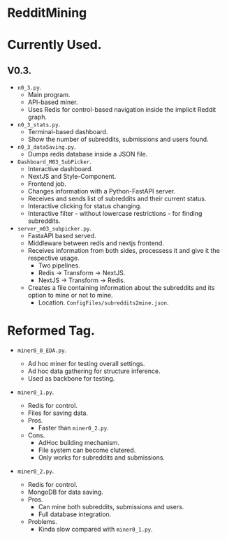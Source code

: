 # RedditMining

# Currently Used.
## V0.3.
- `n0_3.py`.
  - Main program.
  - API-based miner.
  - Uses Redis for control-based navigation inside the implicit Reddit graph.
- `n0_3_stats.py`.
  - Terminal-based dashboard.
  - Show the number of subreddits, submissions and users found.
- `n0_3_dataSaving.py`.
  - Dumps redis database inside a JSON file.
- `Dashboard_M03_SubPicker`.
  - Interactive dashboard.
  - NextJS and Style-Component.
  - Frontend job.
  - Changes information with a Python-FastAPI server.
  - Receives and sends list of subreddits and their current status.
  - Interactive clicking for status changing.
  - Interactive filter - without lowercase restrictions - for finding subreddits.
- `server_m03_subpicker.py`.
  - FastaAPI based served.
  - Middleware between redis and nextjs frontend.
  - Receives information from both sides, processess it and give it the respective usage.
    - Two pipelines.
    - Redis -> Transform -> NextJS.
    - NextJS -> Transform -> Redis.
  - Creates a file containing information about the subreddits and its option to mine or not to mine.
    - Location. `ConfigFiles/subreddits2mine.json`.

# Reformed Tag.
- `miner0_0_EDA.py`.
  - Ad hoc miner for testing overall settings.
  - Ad hoc data gathering for structure inference.
  - Used as backbone for testing.

- `miner0_1.py`.
  - Redis for control.
  - Files for saving data.
  - Pros.
    - Faster than `miner0_2.py`.
  - Cons.
    - AdHoc building mechanism.
    - File system can become clutered.
    - Only works for subreddits and submissions.

- `miner0_2.py`.
  - Redis for control.
  - MongoDB for data saving.
  - Pros.
    - Can mine both subreddits, submissions and users.
    - Full database integration.
  - Problems.
    - Kinda slow compared with `miner0_1.py`.